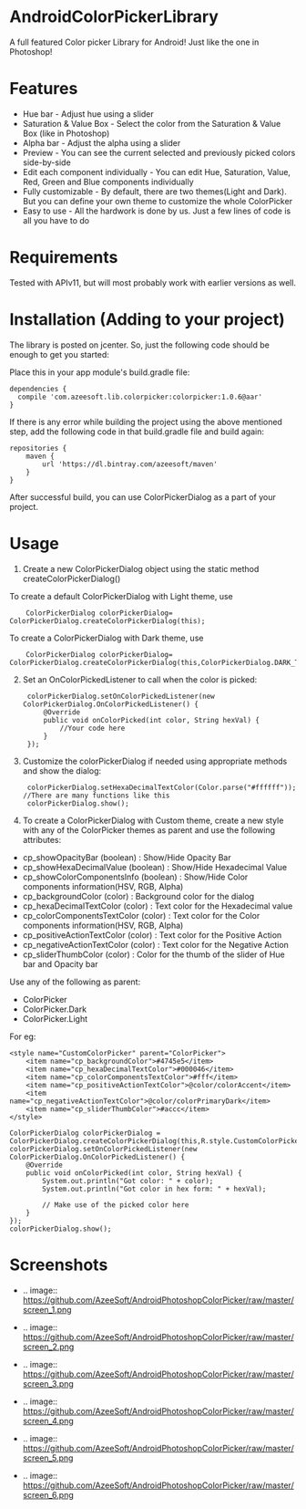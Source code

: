 
# AndroidColorPickerLibrary

A full featured Color picker Library for Android! Just like the one in Photoshop!

# Features

* Hue bar - Adjust hue using a slider
* Saturation & Value Box - Select the color from the Saturation & Value Box (like in Photoshop)
* Alpha bar - Adjust the alpha using a slider
* Preview - You can see the current selected and previously picked colors side-by-side
* Edit each component individually - You can edit Hue, Saturation, Value, Red, Green and Blue components individually
* Fully customizable - By default, there are two themes(Light and Dark). But you can define your own theme to customize the whole ColorPicker
* Easy to use - All the hardwork is done by us. Just a few lines of code is all you have to do

# Requirements

Tested with APIv11, but will most probably work with earlier versions as well.

# Installation (Adding to your project)

The library is posted on jcenter. So, just the following code should be enough to get you started:

Place this in your app module's build.gradle file:

    dependencies {
      compile 'com.azeesoft.lib.colorpicker:colorpicker:1.0.6@aar'
    }

If there is any error while building the project using the above mentioned step, add the following code in that build.gradle file and build again:

    repositories {
        maven {
            url 'https://dl.bintray.com/azeesoft/maven'
        }
    }

After successful build, you can use ColorPickerDialog as a part of your project.

# Usage

1. Create a new ColorPickerDialog object using the static method createColorPickerDialog()

  To create a default ColorPickerDialog with Light theme, use

        ColorPickerDialog colorPickerDialog= ColorPickerDialog.createColorPickerDialog(this);

  To create a ColorPickerDialog with Dark theme, use

        ColorPickerDialog colorPickerDialog= ColorPickerDialog.createColorPickerDialog(this,ColorPickerDialog.DARK_THEME);

2. Set an OnColorPickedListener to call when the color is picked:

        colorPickerDialog.setOnColorPickedListener(new ColorPickerDialog.OnColorPickedListener() {
            @Override
            public void onColorPicked(int color, String hexVal) {
                //Your code here
            }
        });
  
3. Customize the colorPickerDialog if needed using appropriate methods and show the dialog:

        colorPickerDialog.setHexaDecimalTextColor(Color.parse("#ffffff")); //There are many functions like this
        colorPickerDialog.show();
  
4. To create a ColorPickerDialog with Custom theme, create a new style with any of the ColorPicker themes as parent and use the following attributes:
  
 * cp_showOpacityBar (boolean) : Show/Hide Opacity Bar
 * cp_showHexaDecimalValue (boolean) : Show/Hide Hexadecimal Value
 * cp_showColorComponentsInfo (boolean) : Show/Hide Color components information(HSV, RGB, Alpha)
 * cp_backgroundColor (color) : Background color for the dialog
 * cp_hexaDecimalTextColor (color) : Text color for the Hexadecimal value
 * cp_colorComponentsTextColor (color) : Text color for the Color components information(HSV, RGB, Alpha) 
 * cp_positiveActionTextColor (color) : Text color for the Positive Action
 * cp_negativeActionTextColor (color) : Text color for the Negative Action
 * cp_sliderThumbColor (color) : Color for the thumb of the slider of Hue bar and Opacity bar

  Use any of the following as parent:
  
  * ColorPicker
  * ColorPicker.Dark
  * ColorPicker.Light

For eg:

    <style name="CustomColorPicker" parent="ColorPicker">
        <item name="cp_backgroundColor">#4745e5</item>
        <item name="cp_hexaDecimalTextColor">#000046</item>
        <item name="cp_colorComponentsTextColor">#fff</item>
        <item name="cp_positiveActionTextColor">@color/colorAccent</item>
        <item name="cp_negativeActionTextColor">@color/colorPrimaryDark</item>
        <item name="cp_sliderThumbColor">#accc</item>
    </style>
  
    ColorPickerDialog colorPickerDialog = ColorPickerDialog.createColorPickerDialog(this,R.style.CustomColorPicker);
    colorPickerDialog.setOnColorPickedListener(new ColorPickerDialog.OnColorPickedListener() {
        @Override
        public void onColorPicked(int color, String hexVal) {
            System.out.println("Got color: " + color);
            System.out.println("Got color in hex form: " + hexVal);
            
            // Make use of the picked color here
        }
    });
    colorPickerDialog.show();
 
# Screenshots
  
* .. image:: https://github.com/AzeeSoft/AndroidPhotoshopColorPicker/raw/master/screen_1.png

* .. image:: https://github.com/AzeeSoft/AndroidPhotoshopColorPicker/raw/master/screen_2.png

* .. image:: https://github.com/AzeeSoft/AndroidPhotoshopColorPicker/raw/master/screen_3.png

* .. image:: https://github.com/AzeeSoft/AndroidPhotoshopColorPicker/raw/master/screen_4.png

* .. image:: https://github.com/AzeeSoft/AndroidPhotoshopColorPicker/raw/master/screen_5.png

* .. image:: https://github.com/AzeeSoft/AndroidPhotoshopColorPicker/raw/master/screen_6.png
 
  
